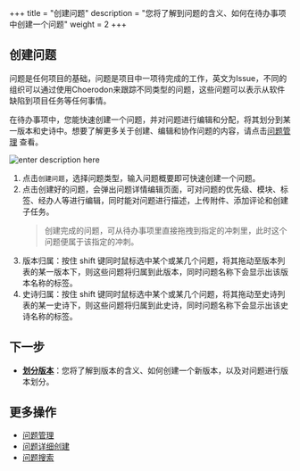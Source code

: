 ﻿+++
title = "创建问题"
description = "您将了解到问题的含义、如何在待办事项中创建一个问题"
weight = 2
+++

## 创建问题
   
问题是任何项目的基础，问题是项目中一项待完成的工作，英文为Issue，不同的组织可以通过使用Choerodon来跟踪不同类型的问题，这些问题可以表示从软件缺陷到项目任务等任何事情。

在待办事项中，您能快速创建一个问题，并对问题进行编辑和分配，将其划分到某一版本和史诗中。想要了解更多关于创建、编辑和协作问题的内容，请点击[问题管理](../../issue) 查看。


![enter description here](/docs/user-guide/agile/imge/image18.png)

1. 点击`创建问题`，选择问题类型，输入问题概要即可快速创建一个问题。
2. 点击创建好的问题，会弹出问题详情编辑页面，可对问题的优先级、模块、标签、经办人等进行编辑，同时能对问题进行描述，上传附件、添加评论和创建子任务。
    <blockquote class="note">
    创建完成的问题，可从待办事项里直接拖拽到指定的冲刺里，此时这个问题便属于该指定的冲刺。
    </blockquote>
3. 版本归属：按住 shift 键同时鼠标选中某个或某几个问题，将其拖动至版本列表的某一版本下，则这些问题将归属到此版本，同时问题名称下会显示出该版本名称的标签。
4. 史诗归属：按住 shift 键同时鼠标选中某个或某几个问题，将其拖动至史诗列表的某一史诗下，则这些问题将归属到此史诗，同时问题名称下会显示出该史诗名称的标签。


## 下一步

- [**划分版本**](../version)：您将了解到版本的含义、如何创建一个新版本，以及对问题进行版本划分。

## 更多操作

- [问题管理](../../issue)
- [问题详细创建](../../issue/create-issue#详细创建问题) 
- [问题搜索](../../issue/search-issue)



